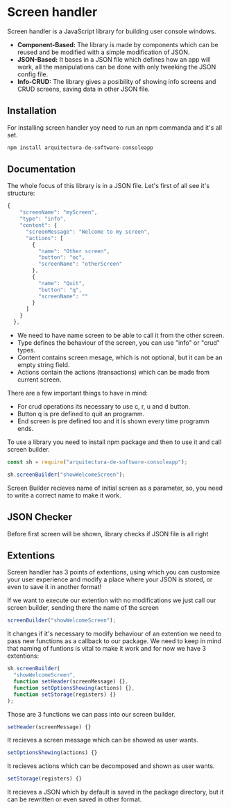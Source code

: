 # Screen handler

Screen handler is a JavaScript library for building user console windows.

* **Component-Based:** The library is made by components which can be reused and be modified with a simple modification of JSON. 
* **JSON-Based:** It bases in a JSON file which defines how an app will work, all the manipulations can be done with only tweeking the JSON config file.
* **Info-CRUD:** The library gives a posibility of showing info screens and CRUD screens, saving data in other JSON file. 

## Installation

For installing screen handler yoy need to run an npm commanda and it's all set.

```jsx
npm install arquitectura-de-software-consoleapp
```

## Documentation

The whole focus of this library is in a JSON file. Let's first of all see it's structure:
```jsx
{
    "screenName": "myScreen",
    "type": "info",
    "content": {
      "screenMessage": "Welcome to my screen",
      "actions": [
        {
          "name": "Other screen",
          "button": "oc",
          "screenName": "otherScreen"
        },
        {
          "name": "Quit",
          "button": "q",
          "screenName": ""
        }
      ]
    }
  },
```

* We need to have name screen to be able to call it from the other screen.
* Type defines the behaviour of the screen, you can use "info" or "crud" types.
* Content contains screen mesage, which is not optional, but it can be an empty string field.
* Actions contain the actions (transactions) which can be made from current screen.

There are a few important things to have in mind:
* For crud operations its necessary to use c, r, u and d button.
* Button q is pre defined to quit an programm.
* End screen is pre defined too and it is shown every time programm ends.

To use a library you need to install npm package and then to use it and call screen builder.

```jsx
const sh = require("arquitectura-de-software-consoleapp");

sh.screenBuilder("showWelcomeScreen");
```

Screen Builder recieves name of initial screen as a parameter, so, you need to write a correct name to make it work.


## JSON Checker

Before first screen will be shown, library checks if JSON file is all right

## Extentions

Screen handler has 3 points of extentions, using which you can customize your user experience and modify a place where your JSON is stored, or even to save it in another format!  

If we want to execute our extention with no modifications we just call our screen builder, sending there the name of the screen  

```jsx
screenBuilder("showWelcomeScreen");
```  

It changes if it's necessary to modify behaviour of an extention we need to pass new functions as a callback to our package. We need to keep in mind that naming of funtions is vital to make it work and for now we have 3 extentions:  

```jsx
sh.screenBuilder(
  "showWelcomeScreen",
  function setHeader(screenMessage) {},
  function setOptionsShowing(actions) {},
  function setStorage(registers) {}
);
```  

Those are 3 functions we can pass into our screen builder.  
```jsx
setHeader(screenMessage) {}  
```
It recieves a screen message which can be showed as user wants.  
```jsx
setOptionsShowing(actions) {}  
```
It recieves actions which can be decomposed and shown as user wants.  
```jsx
setStorage(registers) {} 
```
It recieves a JSON which by default is saved in the package directory, but it can be rewritten or even saved in other format.
